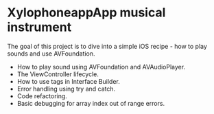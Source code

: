 # XylophoneappApp musical instrument

The goal of this project is to dive into a simple iOS recipe - how to play sounds and use AVFoundation. 

* How to play sound using AVFoundation and AVAudioPlayer.
* The ViewController lifecycle.
* How to use tags in Interface Builder.
* Error handling using try and catch.
* Code refactoring.
* Basic debugging for array index out of range errors.
